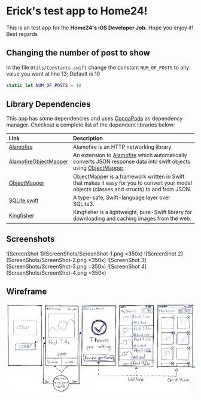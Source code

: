 # Erick's test app to Home24!

This is an test app for the **Home24's iOS Developer Job.**
Hope you enjoy it!
Best regards

## Changing the number of post to show
In the file `Utils/Constants.swift` change the constant `NUM_OF_POSTS` to any value you want at line 13; Default is 10
```swift
static let NUM_OF_POSTS = 10
```

## Library Dependencies

This app has some dependencies and uses [CocoaPods](https://github.com/CocoaPods/CocoaPods) as  dependency manager.
Checkout a complete list of the dependent libraries below:

| Link | Description |
| :----- | :------ |
[Alamofire](https://github.com/Alamofire/Alamofire) | Alamofire is an HTTP networking library.
[AlamofireObjectMapper](https://github.com/tristanhimmelman/AlamofireObjectMapper) | An extension to [Alamofire](https://github.com/Alamofire/Alamofire) which automatically converts JSON response data into swift objects using [ObjectMapper](https://github.com/Hearst-DD/ObjectMapper/).
[ObjectMapper](https://github.com/Hearst-DD/ObjectMapper/) | ObjectMapper is a framework written in Swift that makes it easy for you to convert your model objects (classes and structs) to and from JSON.
[SQLite.swift](https://github.com/stephencelis/SQLite.swift) | A type-safe, Swift-language layer over SQLite3.
[Kingfisher](https://github.com/onevcat/Kingfisher) | Kingfisher is a lightweight, pure-Swift library for downloading and caching images from the web.


## Screenshots

![ScreenShot 1](ScreenShots/ScreenShot-1.png =350x)
![ScreenShot 2](ScreenShots/ScreenShot-2.png =350x)
![ScreenShot 3](ScreenShots/ScreenShot-3.png =350x)
![ScreenShot 4](ScreenShots/ScreenShot-4.png =350x)

## Wireframe

![app's scratch](scratch.png)